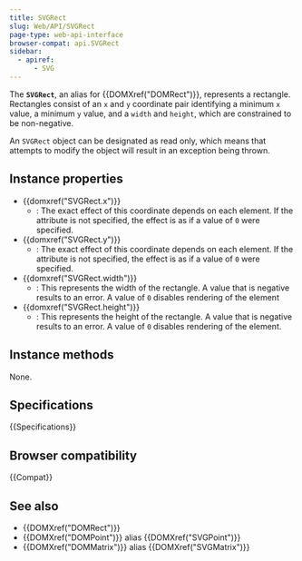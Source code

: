 ```yaml
---
title: SVGRect
slug: Web/API/SVGRect
page-type: web-api-interface
browser-compat: api.SVGRect
sidebar:
  - apiref:
      - SVG
---
```


The **`SVGRect`**, an alias for {{DOMXref("DOMRect")}}, represents a rectangle. Rectangles consist of an `x` and `y` coordinate pair identifying a minimum `x` value, a minimum `y` value, and a `width` and `height`, which are constrained to be non-negative.

An `SVGRect` object can be designated as read only, which means that attempts to modify the object will result in an exception being thrown.

## Instance properties

- {{domxref("SVGRect.x")}}
  - : The exact effect of this coordinate depends on each element. If the attribute is not specified, the effect is as if a value of `0` were specified.
- {{domxref("SVGRect.y")}}
  - : The exact effect of this coordinate depends on each element. If the attribute is not specified, the effect is as if a value of `0` were specified.
- {{domxref("SVGRect.width")}}
  - : This represents the width of the rectangle. A value that is negative results to an error. A value of `0` disables rendering of the element
- {{domxref("SVGRect.height")}}
  - : This represents the height of the rectangle. A value that is negative results to an error. A value of `0` disables rendering of the element.

## Instance methods

None.

## Specifications

{{Specifications}}

## Browser compatibility

{{Compat}}

## See also

- {{DOMXref("DOMRect")}}
- {{DOMXref("DOMPoint")}} alias {{DOMXref("SVGPoint")}}
- {{DOMXref("DOMMatrix")}} alias {{DOMXref("SVGMatrix")}}
